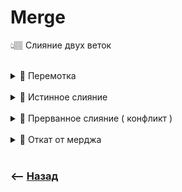 
# Merge
👆🏽 Слияние двух веток  

<br>

  
<details>
<summary> 🔹 Перемотка </summary>

![illustration](https://raw.githubusercontent.com/webster6667/documentation/master/documentation-data/illustrations/dd-up.svg)

https://github.com/webster6667/documentation/assets/83826752/5bde9959-9cf3-44d4-b048-25e879e355d4    
👆 Смена вершины ветки `master`, на коммит вершины ветки `fix`  
&emsp;&emsp; ❗ Произойдет только в том случаи, если вершиной ветки `master` будет тот коммит, от которого был создан `fix`


![illustration](https://raw.githubusercontent.com/webster6667/documentation/master/documentation-data/illustrations/dd-down.svg)

</details>

  
<br>

   

<details>
<summary> 🔹 Истинное слияние </summary>

![illustration](https://raw.githubusercontent.com/webster6667/documentation/master/documentation-data/illustrations/dd-up.svg)

![illustration](img/illustration-2.png)
```shell
git merge feature
```
👆 Создание нового комита, в котором обьеденены комиты из двух веток

![illustration](https://raw.githubusercontent.com/webster6667/documentation/master/documentation-data/illustrations/dd-down.svg)

</details>

<br>

<details>
<summary> 🔹 Прерванное слияние ( конфликт ) </summary>

![illustration](https://raw.githubusercontent.com/webster6667/documentation/master/documentation-data/illustrations/dd-up.svg)

👆 Состояние когда на ветках в одном и том же месте кода, были выполненны разные изменения, и при попытки слияния образовался конфликт

&emsp;&emsp; 🎯 Проект переходит в состояние `прерванного коммита`, требуя от разработчика решения конфликта, и последующего коммита

&emsp;&emsp; 📗 Пока конфликт не решен, коммит который мы хотим слить в ветку `HEAD`, записываеться в переменную `MERGE_HEAD`


![illustration](https://raw.githubusercontent.com/webster6667/documentation/master/documentation-data/illustrations/dd-down.svg)

</details>

<br>

<details>
<summary> 🔹 Откат от мерджа</summary>

![illustration](https://raw.githubusercontent.com/webster6667/documentation/master/documentation-data/illustrations/dd-up.svg)

🎯 `git reset --hard`   
&emsp;&emsp; 👆 Откинет на состояние ветки, до попытки слияни, но сотрет все незакомиченные изменения  

🎯 `git reset --merge`   
&emsp;&emsp; 👆 Откинет на состояние ветки, до попытки слияни, но сохранит все незакомиченные изменения, которые не учавствовали в слиянии

🛑 Лучше сделать комит перед мерджем, так как при откате можно запустаться, а лишний коммит потом засквошить


![illustration](https://raw.githubusercontent.com/webster6667/documentation/master/documentation-data/illustrations/dd-down.svg)

</details>







  


<br>

### ⟵ **<a href="../../readme.md">Назад</a>**

